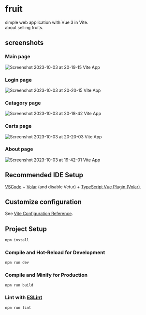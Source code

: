 # fruit

simple web application with Vue 3 in Vite.  
about selling fruits.
## screenshots

### Main page
![Screenshot 2023-10-03 at 20-19-15 Vite App](https://github.com/guipelder/vue_fruitter/assets/79325164/81ec4aec-72ad-4fc0-a9d2-f80f133f7344)

### Login page
![Screenshot 2023-10-03 at 20-20-15 Vite App](https://github.com/guipelder/vue_fruitter/assets/79325164/7122e8a5-44cf-415a-b93a-00e7bead0980)


### Catagory page
![Screenshot 2023-10-03 at 20-18-42 Vite App](https://github.com/guipelder/vue_fruitter/assets/79325164/52bd8849-5aa5-487a-acbb-727fb7c979f7)

### Carts page
![Screenshot 2023-10-03 at 20-20-03 Vite App](https://github.com/guipelder/vue_fruitter/assets/79325164/bf417ffc-2002-419c-82ed-834ed32fddcc)


### About page
![Screenshot 2023-10-03 at 19-42-01 Vite App](https://github.com/guipelder/vue_fruitter/assets/79325164/a5ff52f8-61a5-4bf4-9519-2ccfdeaa409b)


## Recommended IDE Setup

[VSCode](https://code.visualstudio.com/) + [Volar](https://marketplace.visualstudio.com/items?itemName=Vue.volar) (and disable Vetur) + [TypeScript Vue Plugin (Volar)](https://marketplace.visualstudio.com/items?itemName=Vue.vscode-typescript-vue-plugin).

## Customize configuration

See [Vite Configuration Reference](https://vitejs.dev/config/).

## Project Setup

```sh
npm install
```

### Compile and Hot-Reload for Development

```sh
npm run dev
```

### Compile and Minify for Production

```sh
npm run build
```

### Lint with [ESLint](https://eslint.org/)

```sh
npm run lint
```
